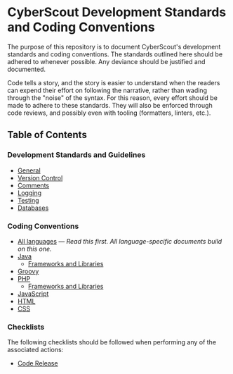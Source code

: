 # CyberScout Development Standards and Coding Conventions

The purpose of this repository is to document CyberScout's development standards
and coding conventions. The standards outlined here should be adhered to
whenever possible. Any deviance should be justified and documented.

Code tells a story, and the story is easier to understand when the readers can
expend their effort on following the narrative, rather than wading through the
"noise" of the syntax. For this reason, every effort should be made to adhere to
these standards. They will also be enforced through code reviews, and possibly
even with tooling (formatters, linters, etc.).

## Table of Contents

### Development Standards and Guidelines

* [General](General.md)
* [Version Control](VersionControl.md)
* [Comments](Comments.md)
* [Logging](Logging.md)
* [Testing](Testing.md)
* [Databases](Databases.md)

### Coding Conventions

* [All languages](All.md) *&mdash; Read this first. All language-specific
  documents build on this one.*
* [Java](Java.md)
    * [Frameworks and Libraries](JavaFrameworksAndLibraries.md)
* [Groovy](Groovy.md)
* [PHP](PHP.md)
    * [Frameworks and Libraries](PHPFrameworksAndLibraries.md)
* [JavaScript](JavaScript.md)
* [HTML](HTML.md)
* [CSS](CSS.md)

### Checklists

The following checklists should be followed when performing any of the
associated actions:

* [Code Release](ReleaseChecklist.md)
